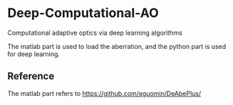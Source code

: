 # Deep-Computational-AO
Computational adaptive optics via deep learning algorithms

The matlab part is used to load the aberration, and the python part is used for deep learning.
## Reference
The matlab part refers to https://github.com/eguomin/DeAbePlus/

